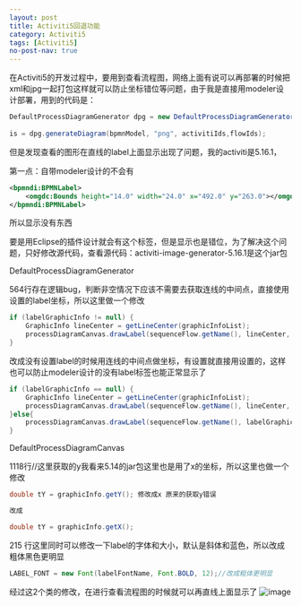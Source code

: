 ```yaml
---
layout: post
title: Activiti5回退功能
category: Activiti5
tags: [Activiti5]
no-post-nav: true
---
```


在Activiti5的开发过程中，要用到查看流程图，网络上面有说可以再部署的时候把xml和jpg一起打包这样就可以防止坐标错位等问题，由于我是直接用modeler设计部署，用到的代码是：

```java
DefaultProcessDiagramGenerator dpg = new DefaultProcessDiagramGenerator();  
  
is = dpg.generateDiagram(bpmnModel, "png", activitiIds,flowIds);
```

但是发现查看的图形在直线的label上面显示出现了问题，我的activiti是5.16.1，

第一点：自带modeler设计的不会有

```xml
<bpmndi:BPMNLabel>
    <omgdc:Bounds height="14.0" width="24.0" x="492.0" y="263.0"></omgdc:Bounds>
</bpmndi:BPMNLabel>
```

所以显示没有东西

要是用Eclipse的插件设计就会有这个标签，但是显示也是错位，为了解决这个问题，只好修改源代码，查看源代码：activiti-image-generator-5.16.1是这个jar包

DefaultProcessDiagramGenerator

564行存在逻辑bug，判断非空情况下应该不需要去获取连线的中间点，直接使用设置的label坐标，所以这里做一个修改

 
```java
if (labelGraphicInfo != null) {  
    GraphicInfo lineCenter = getLineCenter(graphicInfoList);  
    processDiagramCanvas.drawLabel(sequenceFlow.getName(), lineCenter, false); 
}
```
改成没有设置label的时候用连线的中间点做坐标，有设置就直接用设置的，这样也可以防止modeler设计的没有label标签也能正常显示了



```java
if (labelGraphicInfo == null) {  
    GraphicInfo lineCenter = getLineCenter(graphicInfoList);  
    processDiagramCanvas.drawLabel(sequenceFlow.getName(), lineCenter, false);  
}else{  
    processDiagramCanvas.drawLabel(sequenceFlow.getName(), labelGraphicInfo, false);  
}
```
DefaultProcessDiagramCanvas

1118行//这里获取的y我看来5.14的jar包这里也是用了x的坐标，所以这里也做一个修改

    
```java
double tY = graphicInfo.getY(); 修改成x 原来的获取y错误

改成

double tY = graphicInfo.getX();
```
215 行这里同时可以修改一下label的字体和大小，默认是斜体和蓝色，所以改成粗体黑色更明显


```java
LABEL_FONT = new Font(labelFontName, Font.BOLD, 12);//改成粗体更明显
```
经过这2个类的修改，在进行查看流程图的时候就可以再直线上面显示了
![image](http://img.blog.csdn.net/20141009014437734?watermark/2/text/aHR0cDovL2Jsb2cuY3Nkbi5uZXQvZmdzdHVkZW50/font/5a6L5L2T/fontsize/400/fill/I0JBQkFCMA==/dissolve/70/gravity/SouthEast)

